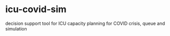 # icu-covid-sim
decision support tool for ICU capacity planning for COVID crisis, queue and simulation
